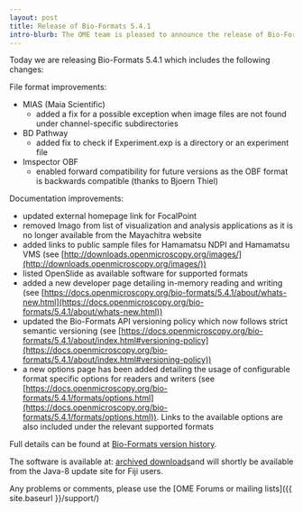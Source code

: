 ```yaml
---
layout: post
title: Release of Bio-Formats 5.4.1
intro-blurb: The OME team is pleased to announce the release of Bio-Formats 5.4.1
---
```

Today we are releasing Bio-Formats 5.4.1 which includes the following changes:

File format improvements:

* MIAS (Maia Scientific)
    * added a fix for a possible exception when image files are not found under channel-specific subdirectories
* BD Pathway
    * added fix to check if Experiment.exp is a directory or an experiment file
* Imspector OBF
    * enabled forward compatibility for future versions as the OBF format is backwards compatible (thanks to Bjoern Thiel)

Documentation improvements:

* updated external homepage link for FocalPoint
* removed Imago from list of visualization and analysis applications as it is no longer available from the Mayachitra website
* added links to public sample files for Hamamatsu NDPI and Hamamatsu VMS (see [http://downloads.openmicroscopy.org/images/](http://downloads.openmicroscopy.org/images/))
* listed OpenSlide as available software for supported formats
* added a new developer page detailing in-memory reading and writing (see [https://docs.openmicroscopy.org/bio-formats/5.4.1/about/whats-new.html](https://docs.openmicroscopy.org/bio-formats/5.4.1/about/whats-new.html))
* updated the Bio-Formats API versioning policy which now follows strict semantic versioning (see [https://docs.openmicroscopy.org/bio-formats/5.4.1/about/index.html#versioning-policy](https://docs.openmicroscopy.org/bio-formats/5.4.1/about/index.html#versioning-policy))
* a new options page has been added detailing the usage of configurable format specific options for readers and writers (see [https://docs.openmicroscopy.org/bio-formats/5.4.1/formats/options.html](https://docs.openmicroscopy.org/bio-formats/5.4.1/formats/options.html)). Links to the available options are also included under the relevant supported formats

Full details can be found at [Bio-Formats version history](https://docs.openmicroscopy.org/bio-formats/5.4.1/about/whats-new.html).

The software is available at: [archived downloads](http://downloads.openmicroscopy.org/bio-formats/5.4.1)and will shortly be available from the Java-8 update site for Fiji users.

Any problems or comments, please use the [OME Forums or mailing lists]({{ site.baseurl }}/support/)
